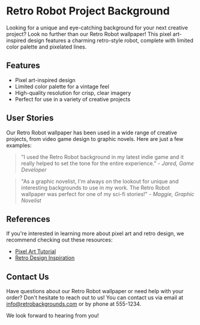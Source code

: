 <!--font:Open Sans-->

# Retro Robot Project Background

Looking for a unique and eye-catching background for your next creative project? Look no further than our Retro Robot wallpaper! This pixel art-inspired design features a charming retro-style robot, complete with limited color palette and pixelated lines.

## Features

- Pixel art-inspired design
- Limited color palette for a vintage feel
- High-quality resolution for crisp, clear imagery
- Perfect for use in a variety of creative projects

## User Stories

Our Retro Robot wallpaper has been used in a wide range of creative projects, from video game design to graphic novels. Here are just a few examples:

> "I used the Retro Robot background in my latest indie game and it really helped to set the tone for the entire experience." - *Jared, Game Developer*

> "As a graphic novelist, I'm always on the lookout for unique and interesting backgrounds to use in my work. The Retro Robot wallpaper was perfect for one of my sci-fi stories!" - *Maggie, Graphic Novelist*

## References

If you're interested in learning more about pixel art and retro design, we recommend checking out these resources:

- [Pixel Art Tutorial](#)
- [Retro Design Inspiration](#)

## Contact Us

Have questions about our Retro Robot wallpaper or need help with your order? Don't hesitate to reach out to us! You can contact us via email at [info@retrobackgrounds.com](mailto:info@retrobackgrounds.com) or by phone at 555-1234.

We look forward to hearing from you!

<!--

Write me content for website with wallpaper which alt text is:

"A pixel art-inspired wallpaper featuring a retro-style robot, with a limited color palette and pixelated lines."

The name/title of the page should not be 1:1 copy of the alt text but rather a real content of the website which is using this wallpaper.

- Use markdown format 
- Start with heading
- Heading should be short and concise
- The content should look like a real website 
- The website should not be about the wallpaper, wallpaper is just a related background
- Heading should be contain work "wallpaper" or "background"
- Include real sections like references, contact, user stories, etc. use things relevant to the page purpose.
- Feel free to use structure like headings, bullets, numbering, blockquotes, paragraphs, horizontal lines, etc.
- You can use formatting like bold or _italic_
- You can include UTF-8 emojis
- Links should be only #hash anchors (and you can refer to the document itself)
- Do not include images


---


# Retro Robot Background for Your Creative Projects

Looking for a unique and eye-catching background for your next creative project? Look no further than our Retro Robot wallpaper! This pixel art-inspired design features a charming retro-style robot, complete with limited color palette and pixelated lines.

## Features

- Pixel art-inspired design
- Limited color palette for a vintage feel
- High-quality resolution for crisp, clear imagery
- Perfect for use in a variety of creative projects

## User Stories

Our Retro Robot wallpaper has been used in a wide range of creative projects, from video game design to graphic novels. Here are just a few examples:

> "I used the Retro Robot background in my latest indie game and it really helped to set the tone for the entire experience." - *Jared, Game Developer*

> "As a graphic novelist, I'm always on the lookout for unique and interesting backgrounds to use in my work. The Retro Robot wallpaper was perfect for one of my sci-fi stories!" - *Maggie, Graphic Novelist*

## References

If you're interested in learning more about pixel art and retro design, we recommend checking out these resources:

- [Pixel Art Tutorial](#)
- [Retro Design Inspiration](#)

## Contact Us

Have questions about our Retro Robot wallpaper or need help with your order? Don't hesitate to reach out to us! You can contact us via email at [info@retrobackgrounds.com](mailto:info@retrobackgrounds.com) or by phone at 555-1234.

We look forward to hearing from you!


---


Write me a Google font which is best fitting for the website.

Pick from the list:
- Dancing Script
- Open Sans
- Barlow Condensed
- Cinzel
- Cabin
- Cormorant Garamond
- Playfair Display
- Alegreya
- Inter
- Roboto
- IBM Plex Sans
- Exo 2
- Creepster
- Futura
- Great Vibes
- Orbitron
- Lato
- Raleway
- Lobster
- Poppins
- Montserrat
- Cinzel Decorative


Write just the font name nothing else.


---


Open Sans

-->
